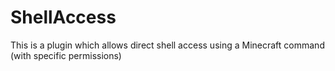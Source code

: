 # ShellAccess
This is a plugin which allows direct shell access using a Minecraft command (with specific permissions)
